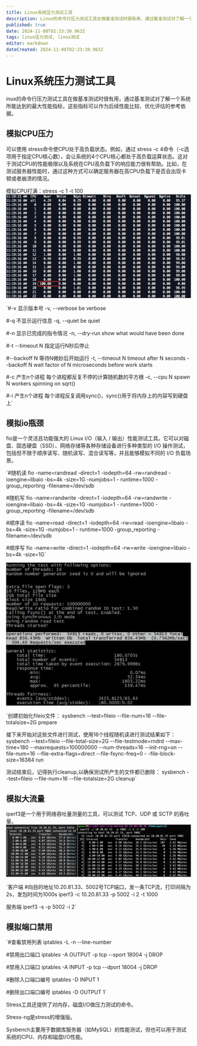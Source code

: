 ```yaml
---
title: Linux系统压力测试工具
description: Linux的命令行压力测试工具在做基准测试时很有用，通过基准测试对了解一个系统所能达到的最大性能指标，这些指标可以作为后续性能比较、优化评估的参考依据。
published: true
date: 2024-11-08T02:33:30.963Z
tags: linux压力测试, linux测试
editor: markdown
dateCreated: 2024-11-08T02:33:30.963Z
---
```


# Linux系统压力测试工具
inux的命令行压力测试工具在做基准测试时很有用，通过基准测试对了解一个系统所能达到的最大性能指标，这些指标可以作为后续性能比较、优化评估的参考依据。

## 模拟CPU压力

可以使用 stress命令使CPU处于高负载状态。例如，通过 stress -c 4命令（-c选项用于指定CPU核心数），会让系统的4个CPU核心都处于高负载运算状态。这对于测试CPU的性能极限以及系统在CPU高负载下的响应能力很有帮助。比如，在测试服务器性能时，通过这种方式可以确定服务器在高CPU负载下是否会出现卡顿或者崩溃的情况。

模拟CPU打满：stress -c 1 -t 100
![2024-11-8_23227.png](/2024-11-8_23227.png)

`#-v 显示版本号
-v, --verbose be verbose

#-q 不显示运行信息
-q, --quiet be quiet

#-n 显示已完成的指令情况
-n, --dry-run show what would have been done

#-t --timeout N 指定运行N秒后停止

#--backoff N 等待N微妙后开始运行
-t, --timeout N timeout after N seconds
--backoff N wait factor of N microseconds before work starts

#-c 产生n个进程 每个进程都反复不停的计算随机数的平方根
-c, --cpu N spawn N workers spinning on sqrt()

#-i 产生n个进程 每个进程反复调用sync()，sync()用于将内存上的内容写到硬盘上`

## 模拟io瓶颈

fio是一个灵活且功能强大的 Linux I/O（输入 / 输出）性能测试工具。它可以对磁盘、固态硬盘（SSD）、网络存储等各种存储设备进行多种类型的 I/O 操作测试，包括但不限于顺序读写、随机读写、混合读写等，并且能够模拟不同的 I/O 负载场景。

`#随机读
fio -name=randread -direct=1 -iodepth=64 -rw=randread -ioengine=libaio -bs=4k -size=1G -numjobs=1 - runtime=1000 -group_reporting -filename=/dev/sdb

#随机写
fio -name=randwrite -direct=1 -iodepth=64 -rw=randwrite -ioengine=libaio -bs=4k -size=1G -numjobs=1 - runtime=1000 -group_reporting -filename=/dev/sdb

#顺序读
fio -name=read -direct=1 -iodepth=64 -rw=read -ioengine=libaio -bs=4k -size=1G -numjobs=1 - runtime=1000 -group_reporting -filename=/dev/sdb

#顺序写
fio -name=write -direct=1 -iodepth=64 -rw=write -ioengine=libaio -bs=4k -size=1G`

![2024-11-8_80458.png](/2024-11-8_80458.png)

`创建初始化fileio文件：
sysbench --test=fileio --file-num=16 --file-totalsize=2G prepare

接下来开始对这些文件进行测试，使用16个线程随机读进行测试结果如下：
sysbench --test=fileio --file-total-size=2G --file-testmode=rndrd --max-time=180 --maxrequests=100000000 --num-threads=16 --init-rng=on --
file-num=16 --file-extra-flags=direct --file-fsync-freq=0 -
-file-block-size=16384 run

测试结束后，记得执行cleanup,以确保测试所产生的文件都已删除：
sysbench --test=fileio --file-num=16 --file-totalsize=2G cleanup`

## 模拟大流量
iperf3是一个用于网络吞吐量测量的工具，可以测试 TCP、UDP 或 SCTP 的吞吐量。
![2024-11-8_20634.png](/2024-11-8_20634.png)

`客户端
#向目的地址10.20.81.33、5002号TCP端口，发一条TCP流，打印间隔为2s，发包时间为1000s
iperf3 -c 10.20.81.33 -p 5002 -i 2 -t 1000

服务端 
iperf3 -s -p 5002 -i 2`

## 模拟端口禁用
`#查看禁用列表
iptables -L -n --line-number

#禁用出口端口
iptables -A OUTPUT -p tcp --sport 18004 -j DROP

#禁用入口端口
iptables -A INPUT -p tcp --dport 18004 -j DROP

#删除入口端口编号
iptables -D INPUT 1

#删除出口端口编号
iptables -D OUTPUT 1`

Stress工具还提供了对内存，磁盘I/O做压力测试的命令。

Stress-ng是stress的增强版。

Sysbench主要用于数据库服务器（如MySQL）的性能测试，但也可以用于测试系统的CPU、内存和磁盘I/O性能。